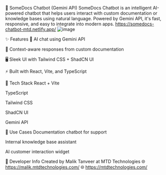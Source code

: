 💬 SomeDocs Chatbot (Gemini API)
SomeDocs Chatbot is an intelligent AI-powered chatbot that helps users interact with custom documentation or knowledge bases using natural language. Powered by Gemini API, it's fast, responsive, and easy to integrate into modern apps. https://somedocs-chatbot-mtd.netlify.app/
![image](https://github.com/user-attachments/assets/ab556ff3-e367-482e-a0dc-1b1568c28f46)


✨ Features
🤖 AI chat using Gemini API

📄 Context-aware responses from custom documentation

🖥️ Sleek UI with Tailwind CSS + ShadCN UI

⚡ Built with React, Vite, and TypeScript

🧪 Tech Stack
React + Vite

TypeScript

Tailwind CSS

ShadCN UI

Gemini API

🚀 Use Cases
Documentation chatbot for support

Internal knowledge base assistant

AI customer interaction widget

💼 Developer Info
Created by Malik Tanveer at MTD Technologies
🌐 https://malik.mtdtechnologies.com/
🌐 https://mtdtechnologies.com/
